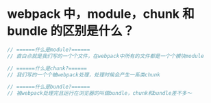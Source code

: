 # webpack 中，module，chunk 和 bundle 的区别是什么？

```js
// ======什么是module?======
// 直白点就是我们写的一个个文件，在webpack中所有的文件都是一个个模块module

// ======什么是chunk?======
// 我们写的一个个被webpack处理，处理时候会产生一系类chunk

// ======什么是bundle?======
// 被webpack处理完且运行在浏览器的叫做bundle，chunk和bundle差不多～
```
